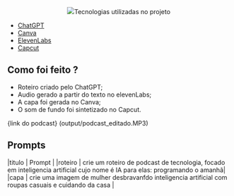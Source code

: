 <p align="center">
<img 
    src="./assets/crie uma imagem de mulher desbravando a inteligencia artificial com roupas casuais e cuidando da casa (1).jpg
    width="300"

## Tecnologias utilizadas no projeto

- [ChatGPT](https://chat.openai.com/) 
- [Canva](https://www.canva.com/dream-lab)
- [ElevenLabs](https://beta.elevenlabs.io/)
- [Capcut](https://www.capcut.com/pt-br/)

## Como foi feito ?

- Roteiro criado pelo ChatGPT; 
- Audio gerado a partir do texto no elevenLabs;
- A capa foi gerada no Canva;
- O som de fundo foi sintetizado no Capcut.

{link do podcast} (output/podcast_editado.MP3)

## Prompts
|titulo  | Prompt |
|roteiro | crie um roteiro de podcast de tecnologia, focado em inteligencia artificial cujo nome é IA para elas: programando o amanhã|
|capa    | crie uma imagem de mulher desbravanfdo inteligencia artificial com roupas casuais e cuidando da casa                      |
